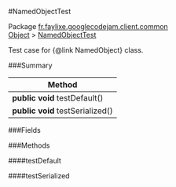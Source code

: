 #NamedObjectTest

Package [fr.faylixe.googlecodejam.client.common](https://github.com/Faylixe/googlecodejam-client/blob/master/fr/faylixe/googlecodejam/client/common)<br>
[Object]() > [NamedObjectTest]()

Test case for {@link NamedObject} class.

###Summary


| Method |
| --- |
| **public** **void** testDefault() |
| **public** **void** testSerialized() |

###Fields


###Methods

####testDefault


####testSerialized


